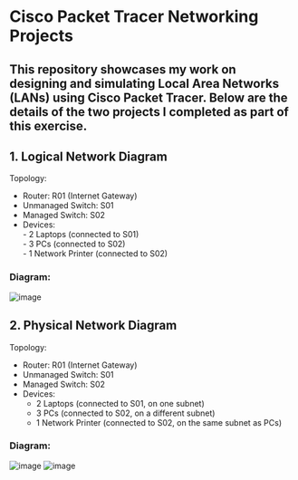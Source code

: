 # Cisco Packet Tracer Networking Projects

## This repository showcases my work on designing and simulating Local Area Networks (LANs) using Cisco Packet Tracer. Below are the details of the two projects I completed as part of this exercise.

## 1. Logical Network Diagram
Topology:
   - Router: R01 (Internet Gateway)
   - Unmanaged Switch: S01
   - Managed Switch: S02
   - Devices:  <br/>
    - 2 Laptops (connected to S01)
      <br/>
    - 3 PCs (connected to S02)
      <br/>
    - 1 Network Printer (connected to S02)
    <br/>

### Diagram:
![image](https://github.com/user-attachments/assets/b7837079-34ee-456b-94fe-8c0e6f394f19)

## 2. Physical Network Diagram
Topology:
   - Router: R01 (Internet Gateway)
   - Unmanaged Switch: S01
   - Managed Switch: S02
   - Devices:
     - 2 Laptops (connected to S01, on one subnet)
     - 3 PCs (connected to S02, on a different subnet)
     - 1 Network Printer (connected to S02, on the same subnet as PCs) <br/>
### Diagram:
![image](https://github.com/user-attachments/assets/e28c6178-c8d3-4681-90b1-4df742803e05)
![image](https://github.com/user-attachments/assets/7ada6a9c-6e42-4aa9-8c08-547f3799c002)



